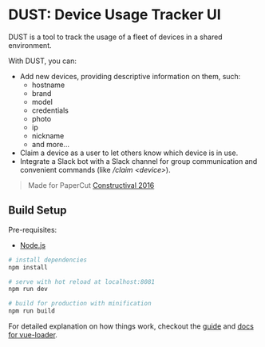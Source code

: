 # DUST: Device Usage Tracker UI

DUST is a tool to track the usage of a fleet of devices in a shared environment. 

With DUST, you can:
 
* Add new devices, providing descriptive information on them, such:
  * hostname
  * brand
  * model
  * credentials
  * photo
  * ip
  * nickname
  * and more...
* Claim a device as a user to let others know which device is in use.
* Integrate a Slack bot with a Slack channel for group communication and convenient commands 
  (like */claim &lt;device&gt;*). 

> Made for PaperCut [Constructival 2016][1]

## Build Setup

Pre-requisites:

* [Node.js](https://nodejs.org/)

``` bash
# install dependencies
npm install

# serve with hot reload at localhost:8081
npm run dev

# build for production with minification
npm run build
```

For detailed explanation on how things work, checkout
the [guide](http://vuejs-templates.github.io/webpack/)
and [docs for vue-loader](http://vuejs.github.io/vue-loader).

[1]: https://blog.papercut.com/blog/2016/11/22/constructival-papercuts-first-global-hackathon/
